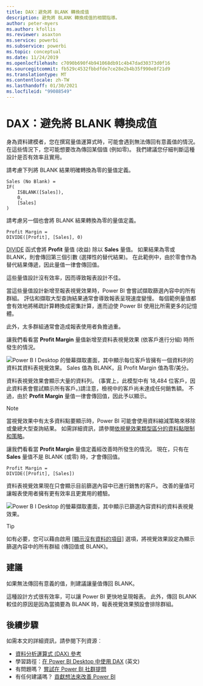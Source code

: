 ```yaml
---
title: DAX：避免將 BLANK 轉換成值
description: 避免將 BLANK 轉換成值的相關指導。
author: peter-myers
ms.author: kfollis
ms.reviewer: asaxton
ms.service: powerbi
ms.subservice: powerbi
ms.topic: conceptual
ms.date: 11/24/2019
ms.openlocfilehash: c7090b690f4b941068db91c4b47dad30373d0f16
ms.sourcegitcommit: fb529c4532fbbdfde7ce28e2b4b35f990e8f21d9
ms.translationtype: MT
ms.contentlocale: zh-TW
ms.lasthandoff: 01/30/2021
ms.locfileid: "99088549"
---
```

# <a name="dax-avoid-converting-blanks-to-values"></a>DAX：避免將 BLANK 轉換成值

身為資料建模者，您在撰寫量值運算式時，可能會遇到無法傳回有意義值的情況。 在這些情況下，您可能想要改為傳回某個值 (例如零)。 我們建議您仔細判斷這種設計是否有效率且實用。

請考慮下列將 BLANK 結果明確轉換為零的量值定義。

```dax
Sales (No Blank) =
IF(
    ISBLANK([Sales]),
    0,
    [Sales]
)
```

請考慮另一個也會將 BLANK 結果轉換為零的量值定義。

```dax
Profit Margin =
DIVIDE([Profit], [Sales], 0)
```

[DIVIDE](/dax/divide-function-dax) 函式會將 **Profit** 量值 (收益) 除以 **Sales** 量值。 如果結果為零或 BLANK，則會傳回第三個引數 (選擇性的替代結果)。 在此範例中，由於零會作為替代結果傳遞，因此量值一律會傳回值。

這些量值設計沒有效率，因而導致報表設計不佳。

當這些量值設計新增至報表視覺效果時，Power BI 會嘗試擷取篩選內容中的所有群組。 評估和擷取大型查詢結果通常會導致報表呈現速度變慢。 每個範例量值都會有效地將稀疏計算轉換成密集計算，進而迫使 Power BI 使用比所需更多的記憶體。

此外，太多群組通常會造成報表使用者負擔過重。

讓我們看看當 **Profit Margin** 量值新增至資料表視覺效果 (依客戶進行分組) 時所發生的情況。

![Power B I Desktop 的螢幕擷取畫面，其中顯示每位客戶皆擁有一個資料列的資料其資料表視覺效果。 Sales 值為 BLANK，且 Profit Margin 值為零/美分。 ](media/dax-avoid-converting-blank/table-visual-poor.png)

資料表視覺效果會顯示大量的資料列。 (事實上，此模型中有 18,484 位客戶，因此資料表會嘗試顯示所有客戶。)請注意，檢視中的客戶尚未達成任何銷售額。 不過，由於 **Profit Margin** 量值一律會傳回值，因此予以顯示。

> [!NOTE]
> 當視覺效果中有太多資料點要顯示時，Power BI 可能會使用資料縮減策略來移除或彙總大型查詢結果。 如需詳細資訊，請參閱[依視覺效果類型區分的資料點限制和策略](../visuals/power-bi-data-points.md)。

讓我們看看當 **Profit Margin** 量值定義經改善時所發生的情況。 現在，只有在 **Sales** 量值不是 BLANK (或零) 時，才會傳回值。

```dax
Profit Margin =
DIVIDE([Profit], [Sales])
```

資料表視覺效果現在只會顯示目前篩選內容中已進行銷售的客戶。 改善的量值可讓報表使用者擁有更有效率且更實用的體驗。

![Power B I Desktop 的螢幕擷取畫面，其中顯示已篩選內容資料的資料表視覺效果。](media/dax-avoid-converting-blank/table-visual-good.png)

> [!TIP]
> 如有必要，您可以藉由啟用 [[顯示沒有資料的項目]](../create-reports/desktop-show-items-no-data.md) 選項，將視覺效果設定為顯示篩選內容中的所有群組 (傳回值或 BLANK)。

## <a name="recommendation"></a>建議

如果無法傳回有意義的值，則建議讓量值傳回 BLANK。

這種設計方式很有效率，可以讓 Power BI 更快地呈現報表。 此外，傳回 BLANK 較佳的原因是因為當摘要為 BLANK 時，報表視覺效果預設會排除群組。

## <a name="next-steps"></a>後續步驟

如需本文的詳細資訊，請參閱下列資源︰

- [資料分析運算式 (DAX) 參考](/dax/)
- 學習路徑：[在 Power BI Desktop 中使用 DAX](/learn/paths/dax-power-bi/) (英文)
- 有問題嗎？ [嘗試在 Power BI 社群提問](https://community.powerbi.com/)
- 有任何建議嗎？ [貢獻想法來改善 Power BI](https://ideas.powerbi.com)